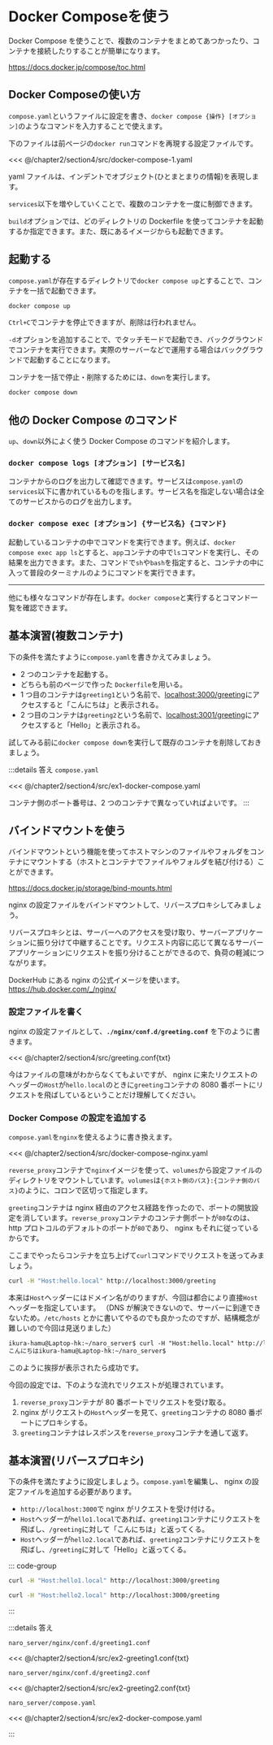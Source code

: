 # Docker Composeを使う

Docker Compose を使うことで、複数のコンテナをまとめてあつかったり、コンテナを接続したりすることが簡単になります。

https://docs.docker.jp/compose/toc.html

## Docker Composeの使い方

`compose.yaml`というファイルに設定を書き、`docker compose {操作} [オプション]`のようなコマンドを入力することで使えます。

下のファイルは前ページの`docker run`コマンドを再現する設定ファイルです。

<<< @/chapter2/section4/src/docker-compose-1.yaml

yaml ファイルは、インデントでオブジェクト(ひとまとまりの情報)を表現します。

`services`以下を増やしていくことで、複数のコンテナを一度に制御できます。

`build`オプションでは、どのディレクトリの Dockerfile を使ってコンテナを起動するか指定できます。また、既にあるイメージからも起動できます。

## 起動する

`compose.yaml`が存在するディレクトリで`docker compose up`とすることで、コンテナを一括で起動できます。

```sh
docker compose up
```

`Ctrl+C`でコンテナを停止できますが、削除は行われません。

`-d`オプションを追加することで、でタッチモードで起動でき、バックグラウンドでコンテナを実行できます。実際のサーバーなどで運用する場合はバックグラウンドで起動することになります。

コンテナを一括で停止・削除するためには、`down`を実行します。

```sh
docker compose down
```

## 他の Docker Compose のコマンド

`up`、`down`以外によく使う Docker Compose のコマンドを紹介します。

### `docker compose logs [オプション] [サービス名]`

コンテナからのログを出力して確認できます。サービスは`compose.yaml`の`services`以下に書かれているものを指します。サービス名を指定しない場合は全てのサービスからのログを出力します。

### `docker compose exec [オプション] {サービス名} {コマンド}`

起動しているコンテナの中でコマンドを実行できます。例えば、`docker compose exec app ls`とすると、`app`コンテナの中で`ls`コマンドを実行し、その結果を出力できます。また、コマンドで`sh`や`bash`を指定すると、コンテナの中に入って普段のターミナルのようにコマンドを実行できます。

---

他にも様々なコマンドが存在します。`docker compose`と実行するとコマンド一覧を確認できます。

## 基本演習(複数コンテナ)

下の条件を満たすように`compose.yaml`を書きかえてみましょう。

- 2 つのコンテナを起動する。
- どちらも前のページで作った `Dockerfile`を用いる。
- 1 つ目のコンテナは`greeting1`という名前で、<a href="http://localhost:3000/greeting">localhost:3000/greeting</a>にアクセスすると「こんにちは」と表示される。
- 2 つ目のコンテナは`greeting2`という名前で、<a href="http://localhost:3001/greeting">localhost:3001/greeting</a>にアクセスすると「Hello」と表示される。

試してみる前に`docker compose down`を実行して既存のコンテナを削除しておきましょう。

:::details 答え
`compose.yaml`

<<< @/chapter2/section4/src/ex1-docker-compose.yaml

コンテナ側のポート番号は、2 つのコンテナで異なっていればよいです。
:::

## バインドマウントを使う

バインドマウントという機能を使ってホストマシンのファイルやフォルダをコンテナにマウントする（ホストとコンテナでファイルやフォルダを結び付ける）ことができます。

https://docs.docker.jp/storage/bind-mounts.html

nginx の設定ファイルをバインドマウントして、リバースプロキシしてみましょう。

リバースプロキシとは、サーバーへのアクセスを受け取り、サーバーアプリケーションに振り分けて中継することです。リクエスト内容に応じて異なるサーバーアプリケーションにリクエストを振り分けることができるので、負荷の軽減につながります。

DockerHub にある nginx の公式イメージを使います。
https://hub.docker.com/_/nginx/

### 設定ファイルを書く

nginx の設定ファイルとして、**`./nginx/conf.d/greeting.conf`** を下のように書きます。

<<< @/chapter2/section4/src/greeting.conf{txt}

今はファイルの意味がわからなくてもよいですが、 nginx に来たリクエストのヘッダーの`Host`が`hello.local`のときに`greeting`コンテナの 8080 番ポートにリクエストを飛ばしているということだけ理解してください。

### Docker Compose の設定を追加する

`compose.yaml`を`nginx`を使えるように書き換えます。

<<< @/chapter2/section4/src/docker-compose-nginx.yaml

`reverse_proxy`コンテナで`nginx`イメージを使って、`volumes`から設定ファイルのディレクトリをマウントしています。`volumes`は`{ホスト側のパス}:{コンテナ側のパス}`のように、コロンで区切って指定します。

`greeting`コンテナは nginx 経由のアクセス経路を作ったので、ポートの開放設定を消しています。`reverse_proxy`コンテナのコンテナ側ポートが`80`なのは、http プロトコルのデフォルトのポートが`80`であり、 nginx もそれに従っているからです。

ここまでやったらコンテナを立ち上げて`curl`コマンドでリクエストを送ってみましょう。

```sh
curl -H "Host:hello.local" http://localhost:3000/greeting
```

本来は`Host`ヘッダーにはドメイン名がのりますが、今回は都合により直接`Host`ヘッダーを指定しています。
（DNS が解決できないので、サーバーに到達できないため。`/etc/hosts` とかに書いてやるのでも良かったのですが、結構概念が難しいので今回は見送りました）

```txt
ikura-hamu@Laptop-hk:~/naro_server$ curl -H "Host:hello.local" http://localhost:3000/greeting
こんにちはikura-hamu@Laptop-hk:~/naro_server$
```

このように挨拶が表示されたら成功です。

今回の設定では、下のような流れでリクエストが処理されています。

1. `reverse_proxy`コンテナが 80 番ポートでリクエストを受け取る。
2. nginx がリクエストの`Host`ヘッダーを見て、`greeting`コンテナの 8080 番ポートにプロキシする。
3. `greeting`コンテナはレスポンスを`reverse_proxy`コンテナを通して返す。

## 基本演習(リバースプロキシ)

下の条件を満たすように設定しましょう。`compose.yaml`を編集し、 nginx の設定ファイルを追加する必要があります。

- `http://localhost:3000`で nginx がリクエストを受け付ける。
- `Host`ヘッダーが`hello1.local`であれば、`greeting1`コンテナにリクエストを飛ばし、`/greeting`に対して「こんにちは」と返ってくる。
- `Host`ヘッダーが`hello2.local`であれば、`greeting2`コンテナにリクエストを飛ばし、`/greeting`に対して「Hello」と返ってくる。

::: code-group

```sh [こんにちは]
curl -H "Host:hello1.local" http://localhost:3000/greeting
```

```sh [Hello]
curl -H "Host:hello2.local" http://localhost:3000/greeting
```

:::

:::details  答え

`naro_server/nginx/conf.d/greeting1.conf`

<<< @/chapter2/section4/src/ex2-greeting1.conf{txt}

`naro_server/nginx/conf.d/greeting2.conf`

<<< @/chapter2/section4/src/ex2-greeting2.conf{txt}

`naro_server/compose.yaml`

<<< @/chapter2/section4/src/ex2-docker-compose.yaml

:::
